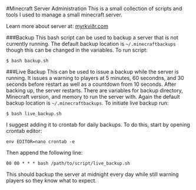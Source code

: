 #Minecraft Server Administration
This is a small collection of scripts and tools I used to manage a small minecraft server.

Learn more about server at: [myrkviðr.com](http://myrkviðr.com/)

###Backup
This bash script can be used to backup a server that is not currently running. The default backup location is   `~/.minecraftbackups` though this can be changed in the variables. To run script:
```
$ bash backup.sh
```


###Live Backup
This can be used to issue a backup while the server is running. It issues a warning to players at 5 minutes, 60 secondns, and 30 seconds before restart as well as a countdown from 10 seconds. After backing up, the server restarts. There are variables for backup directory, Minecraft version, and memory to run the server with. Again the default backup location is `~/.minecraftbackups`. To initiate live backup run:
```
$ bash live_backup.sh
```
I suggest adding it to crontab for daily backups. To do this, start by opening crontab editor:
```
env EDITOR=nano crontab -e
```
Then append the following line:
```
00 00 * * * bash /path/to/script/live_backup.sh
```
This should backup the server at midnight every day while still warning players so they know what to expect.
